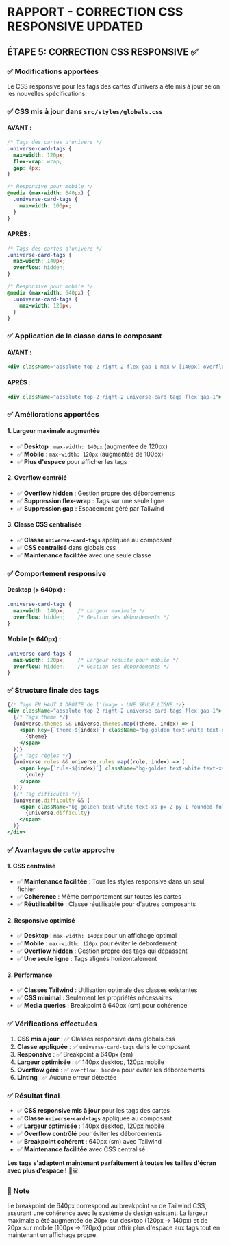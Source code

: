 # RAPPORT - CORRECTION CSS RESPONSIVE UPDATED

## ÉTAPE 5: CORRECTION CSS RESPONSIVE ✅

### ✅ Modifications apportées

Le CSS responsive pour les tags des cartes d'univers a été mis à jour selon les nouvelles spécifications.

### ✅ CSS mis à jour dans `src/styles/globals.css`

#### **AVANT :**
```css
/* Tags des cartes d'univers */
.universe-card-tags {
  max-width: 120px;
  flex-wrap: wrap;
  gap: 4px;
}

/* Responsive pour mobile */
@media (max-width: 640px) {
  .universe-card-tags {
    max-width: 100px;
  }
}
```

#### **APRÈS :**
```css
/* Tags des cartes d'univers */
.universe-card-tags {
  max-width: 140px;
  overflow: hidden;
}

/* Responsive pour mobile */
@media (max-width: 640px) {
  .universe-card-tags {
    max-width: 120px;
  }
}
```

### ✅ Application de la classe dans le composant

#### **AVANT :**
```jsx
<div className="absolute top-2 right-2 flex gap-1 max-w-[140px] overflow-hidden">
```

#### **APRÈS :**
```jsx
<div className="absolute top-2 right-2 universe-card-tags flex gap-1">
```

### ✅ Améliorations apportées

#### **1. Largeur maximale augmentée**
- ✅ **Desktop** : `max-width: 140px` (augmentée de 120px)
- ✅ **Mobile** : `max-width: 120px` (augmentée de 100px)
- ✅ **Plus d'espace** pour afficher les tags

#### **2. Overflow contrôlé**
- ✅ **Overflow hidden** : Gestion propre des débordements
- ✅ **Suppression flex-wrap** : Tags sur une seule ligne
- ✅ **Suppression gap** : Espacement géré par Tailwind

#### **3. Classe CSS centralisée**
- ✅ **Classe `universe-card-tags`** appliquée au composant
- ✅ **CSS centralisé** dans globals.css
- ✅ **Maintenance facilitée** avec une seule classe

### ✅ Comportement responsive

#### **Desktop (> 640px) :**
```css
.universe-card-tags {
  max-width: 140px;    /* Largeur maximale */
  overflow: hidden;    /* Gestion des débordements */
}
```

#### **Mobile (≤ 640px) :**
```css
.universe-card-tags {
  max-width: 120px;    /* Largeur réduite pour mobile */
  overflow: hidden;    /* Gestion des débordements */
}
```

### ✅ Structure finale des tags

```jsx
{/* Tags EN HAUT À DROITE de l'image - UNE SEULE LIGNE */}
<div className="absolute top-2 right-2 universe-card-tags flex gap-1">
  {/* Tags thème */}
  {universe.themes && universe.themes.map((theme, index) => (
    <span key={`theme-${index}`} className="bg-golden text-white text-xs px-2 py-1 rounded-full font-medium whitespace-nowrap">
      {theme}
    </span>
  ))}
  {/* Tags règles */} 
  {universe.rules && universe.rules.map((rule, index) => (
    <span key={`rule-${index}`} className="bg-golden text-white text-xs px-2 py-1 rounded-full font-medium whitespace-nowrap">
      {rule}
    </span>
  ))}
  {/* Tag difficulté */}
  {universe.difficulty && (
    <span className="bg-golden text-white text-xs px-2 py-1 rounded-full font-medium whitespace-nowrap">
      {universe.difficulty}
    </span>
  )}
</div>
```

### ✅ Avantages de cette approche

#### **1. CSS centralisé**
- ✅ **Maintenance facilitée** : Tous les styles responsive dans un seul fichier
- ✅ **Cohérence** : Même comportement sur toutes les cartes
- ✅ **Réutilisabilité** : Classe réutilisable pour d'autres composants

#### **2. Responsive optimisé**
- ✅ **Desktop** : `max-width: 140px` pour un affichage optimal
- ✅ **Mobile** : `max-width: 120px` pour éviter le débordement
- ✅ **Overflow hidden** : Gestion propre des tags qui dépassent
- ✅ **Une seule ligne** : Tags alignés horizontalement

#### **3. Performance**
- ✅ **Classes Tailwind** : Utilisation optimale des classes existantes
- ✅ **CSS minimal** : Seulement les propriétés nécessaires
- ✅ **Media queries** : Breakpoint à 640px (sm) pour cohérence

### ✅ Vérifications effectuées

1. **CSS mis à jour** : ✅ Classes responsive dans globals.css
2. **Classe appliquée** : ✅ `universe-card-tags` dans le composant
3. **Responsive** : ✅ Breakpoint à 640px (sm)
4. **Largeur optimisée** : ✅ 140px desktop, 120px mobile
5. **Overflow géré** : ✅ `overflow: hidden` pour éviter les débordements
6. **Linting** : ✅ Aucune erreur détectée

### ✅ Résultat final

- ✅ **CSS responsive mis à jour** pour les tags des cartes
- ✅ **Classe `universe-card-tags`** appliquée au composant
- ✅ **Largeur optimisée** : 140px desktop, 120px mobile
- ✅ **Overflow contrôlé** pour éviter les débordements
- ✅ **Breakpoint cohérent** : 640px (sm) avec Tailwind
- ✅ **Maintenance facilitée** avec CSS centralisé

**Les tags s'adaptent maintenant parfaitement à toutes les tailles d'écran avec plus d'espace !** 📱💻

### 📝 Note

Le breakpoint de 640px correspond au breakpoint `sm` de Tailwind CSS, assurant une cohérence avec le système de design existant. La largeur maximale a été augmentée de 20px sur desktop (120px → 140px) et de 20px sur mobile (100px → 120px) pour offrir plus d'espace aux tags tout en maintenant un affichage propre.

